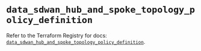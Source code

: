# `data_sdwan_hub_and_spoke_topology_policy_definition`

Refer to the Terraform Registry for docs: [`data_sdwan_hub_and_spoke_topology_policy_definition`](https://registry.terraform.io/providers/ciscodevnet/sdwan/0.8.0/docs/data-sources/hub_and_spoke_topology_policy_definition).
